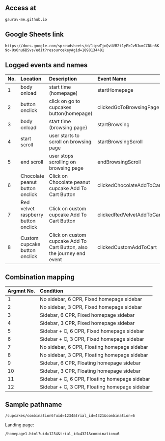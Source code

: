## Access at

`gaurav-me.github.io`

## Google Sheets link

`https://docs.google.com/spreadsheets/d/1ipwTjoQvUVB2t1yEkCvBJumCCDUn6K9o-Os0nu6BSvs/edit?resourcekey#gid=1898134481`

## Logged events and names

| No. | Location                            | Description                                                            | Event Name                |
| :-- | :---------------------------------- | :--------------------------------------------------------------------- | :------------------------ |
| 1   | body onload                         | start time (homepage)                                                  | startHomepage             |
| 2   | button onclick                      | click on go to cupcakes button(homepage)                               | clickedGoToBrowsingPage   |
| 3   | body onload                         | start time (browsing page)                                             | startBrowsing             |
| 4   | start scroll                        | user starts to scroll on browsing page                                 | startBrowsingScroll       |
| 5   | end scroll                          | user stops scrolling on browsing page                                  | endBrowsingScroll         |
| 6   | Chocolate peanut button onclick     | Click on Chocolate peanut cupcake Add To Cart Button                   | clickedChocolateAddToCart |
| 7   | Red velvet raspberry button onclick | Click on custom cupcake Add To Cart Button                             | clickedRedVelvetAddToCart |
| 8   | Custom cupcake button onclick       | Click on custom cupcake Add To Cart Button, also the journey end event | clickedCustomAddToCart    |

## Combination mapping

| Argmnt No. | Condition         |
| :--------- | :---------------- |
| 1          | No sidebar, 6 CPR, Fixed homepage sidebar |
| 2          | No sidebar, 3 CPR, Fixed homepage sidebar  |
| 3          | Sidebar, 6 CPR, Fixed homepage sidebar     |
| 4          | Sidebar, 3 CPR, Fixed homepage sidebar     |
| 5          | Sidebar + C, 6 CPR, Fixed homepage sidebar |
| 6          | Sidebar + C, 3 CPR, Fixed homepage sidebar |
| 7          | No sidebar, 6 CPR, Floating homepage sidebar |
| 8          | No sidebar, 3 CPR, Floating homepage sidebar  |
| 9          | Sidebar, 6 CPR, Floating homepage sidebar     |
| 10          | Sidebar, 3 CPR, Floating homepage sidebar     |
| 11          | Sidebar + C, 6 CPR, Floating homepage sidebar |
| 12          | Sidebar + C, 3 CPR, Floating homepage sidebar |

## Sample pathname

```
/cupcakes/combination6?uid=1234&trial_id=4321&combination=6
```
Landing page: 
```
/homepage1.html?uid=1234&trial_id=4321&combination=6
```
